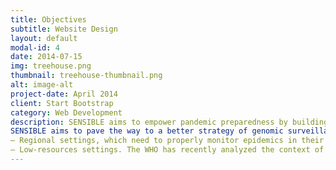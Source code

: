```yaml
---
title: Objectives
subtitle: Website Design
layout: default
modal-id: 4
date: 2014-07-15
img: treehouse.png
thumbnail: treehouse-thumbnail.png
alt: image-alt
project-date: April 2014
client: Start Bootstrap
category: Web Development
description: SENSIBLE aims to empower pandemic preparedness by building a general system for the genomic surveillance of pathogens in current and future viral human epidemics. The main outcome of the project will be an automated early warning system, based on data-driven analysis of small data, which will act as early as possible, to identify emerging viral pathogens and/or novel lineages of known pathogens that might pose an immediate risk for human health.
SENSIBLE aims to pave the way to a better strategy of genomic surveillance. To pursue this ambitious aim, we will target two settings:
– Regional settings, which need to properly monitor epidemics in their local territory and organize alerting methods for the bigger (country-level) organizations. Lombardia, the region of Italy where the COVID-19 pandemic originally spread, will provide the ideal use case for this scenario.
– Low-resources settings. The WHO has recently analyzed the context of a number of African countries where attempts to monitor COVID-19 and SARS-CoV-2 evolution have been undermined by under-staffed infrastructures and lack of resources.
---
```

